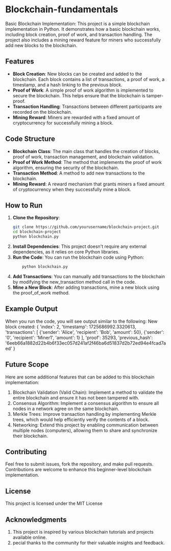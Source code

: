 # Blockchain-fundamentals

 Basic Blockchain Implementation:
This project is a simple blockchain implementation in Python. It demonstrates how a basic blockchain works, including block creation, proof of work, and transaction handling. The project also includes a mining reward feature for miners who successfully add new blocks to the blockchain.

## Features

- **Block Creation**: New blocks can be created and added to the blockchain. Each block contains a list of transactions, a proof of work, a timestamp, and a hash linking to the previous block.
- **Proof of Work**: A simple proof of work algorithm is implemented to secure the blockchain. This helps ensure that the blockchain is tamper-proof.
- **Transaction Handling**: Transactions between different participants are recorded on the blockchain.
- **Mining Reward**: Miners are rewarded with a fixed amount of cryptocurrency for successfully mining a block.

## Code Structure

- **Blockchain Class**: The main class that handles the creation of blocks, proof of work, transaction management, and blockchain validation.
- **Proof of Work Method**: The method that implements the proof of work algorithm, ensuring the security of the blockchain.
- **Transaction Method**: A method to add new transactions to the blockchain.
- **Mining Reward**: A reward mechanism that grants miners a fixed amount of cryptocurrency when they successfully mine a block.

## How to Run

1. **Clone the Repository**:
   ```bash
   git clone https://github.com/yourusername/blockchain-project.git
   cd blockchain-project
   python blockchain.py
2. **Install Dependencies**:
   This project doesn't require any external dependencies, as it relies on core Python libraries.
3. **Run the Code**: You can run the blockchain code using Python:
   ```bash
       python blockchain.py
4. **Add Transactions**: You can manually add transactions to the blockchain by modifying the new_transaction method call in the code.
5. **Mine a New Block**: After adding transactions, mine a new block using the proof_of_work method.

## Example Output

When you run the code, you will see output similar to the following:
  New block created: 
  {
  'index': 2, 
  'timestamp': 1725686992.3320613, 
  'transactions': [
    {'sender': 'Alice', 'recipient': 'Bob', 'amount': 50}, 
    {'sender': '0', 'recipient': 'Miner1', 'amount': 1}
  ], 
  'proof': 35293, 
  'previous_hash': '6eeb66a1882d22b4b6f33ec057d241af2f46ba6d51837d2b72ed94e4fcad7aed'
   }

 ## Future Scope
 
Here are some additional features that can be added to this blockchain implementation:
1. Blockchain Validation (Valid Chain): Implement a method to validate the entire blockchain and ensure it has not been tampered with.
2. Consensus Algorithm: Implement a consensus algorithm to ensure all nodes in a network agree on the same blockchain.
3. Merkle Trees: Improve transaction handling by implementing Merkle trees, which would help efficiently verify the contents of a block.
4. Networking: Extend this project by enabling communication between multiple nodes (computers), allowing them to share and synchronize their blockchain.

## Contributing

Feel free to submit issues, fork the repository, and make pull requests. Contributions are welcome to enhance this beginner-level blockchain implementation.

## License

This project is licensed under the MIT License 

## Acknowledgments

1. This project is inspired by various blockchain tutorials and projects available online.
2. pecial thanks to the community for their valuable insights and feedback.
